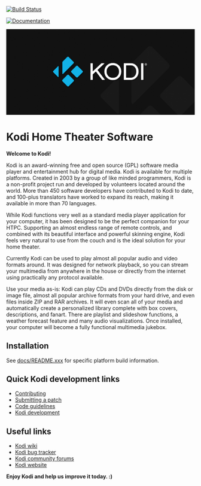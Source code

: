 [![Build Status](https://travis-ci.org/xbmc/xbmc.svg?branch=master)](https://travis-ci.org/xbmc/xbmc)

[![Documentation](https://codedocs.xyz/xbmc/xbmc.svg)](https://codedocs.xyz/xbmc/xbmc/)

![Kodi Logo](docs/resources/banner.png)

# Kodi Home Theater Software

**Welcome to Kodi!**

Kodi is an award-winning free and open source (GPL) software media player and
entertainment hub for digital media. Kodi is available for multiple platforms.
Created in 2003 by a group of like minded programmers, Kodi is a non-profit
project run and developed by volunteers located around the world.
More than 450 software developers have contributed to Kodi to date, and 100-plus
translators have worked to expand its reach, making it available in more
than 70 languages.

While Kodi functions very well as a standard media player application for your
computer, it has been designed to be the perfect companion for your HTPC.
Supporting an almost endless range of remote controls, and combined with its
beautiful interface and powerful skinning engine, Kodi feels very natural to
use from the couch and is the ideal solution for your home theater.

Currently Kodi can be used to play almost all popular audio and video formats
around. It was designed for network playback, so you can stream your multimedia
from anywhere in the house or directly from the internet using practically any
protocol available.

Use your media as-is: Kodi can play CDs and DVDs directly
from the disk or image file, almost all popular archive formats from your hard
drive, and even files inside ZIP and RAR archives. It will even scan all of
your media and automatically create a personalized library complete with box
covers, descriptions, and fanart. There are playlist and slideshow functions, a
weather forecast feature and many audio visualizations. Once installed, your
computer will become a fully functional multimedia jukebox.


## Installation

See [docs/README.xxx](https://github.com/xbmc/xbmc/tree/master/docs) for specific platform build information.

## Quick Kodi development links

* [Contributing](https://github.com/xbmc/xbmc/blob/master/CONTRIBUTING.md)
* [Submitting a patch](http://kodi.wiki/view/HOW-TO_submit_a_patch)
* [Code guidelines](https://codedocs.xyz/xbmc/xbmc/code_guidelines.html)
* [Kodi development](http://kodi.wiki/view/Development)

## Useful links

* [Kodi wiki](http://kodi.wiki/)
* [Kodi bug tracker](http://trac.kodi.tv)
* [Kodi community forums](http://forum.kodi.tv/)
* [Kodi website](http://kodi.tv)

**Enjoy Kodi and help us improve it today. :)**
